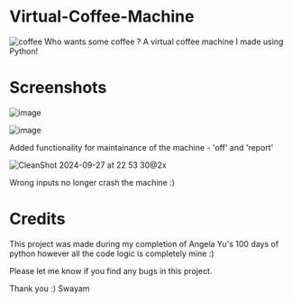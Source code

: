 # Virtual-Coffee-Machine
![coffee](https://github.com/user-attachments/assets/b6866a05-cf7b-42eb-83e9-c79e683ee966)
Who wants some coffee ? 
A virtual coffee machine I made using Python!

# Screenshots
![image](https://github.com/user-attachments/assets/25c1ee48-fcce-4b0a-910b-57771559ad4f)

![image](https://github.com/user-attachments/assets/395ff929-e377-4f3b-a458-adb9c743640a)

Added functionality for maintainance of the machine - 'off' and 'report'

![CleanShot 2024-09-27 at 22 53 30@2x](https://github.com/user-attachments/assets/2a1b8578-9776-4a03-8f9b-bdd7dd0e0d35)

Wrong inputs no longer crash the machine :)

# Credits
This project was made during my completion of Angela Yu's 100 days of python however all the code logic is completely mine :)

Please let me know if you find any bugs in this project.

Thank you :)
Swayam 
